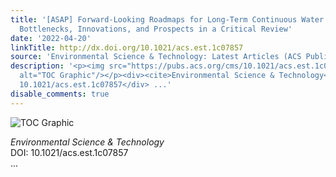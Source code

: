 ```yaml
---
title: '[ASAP] Forward-Looking Roadmaps for Long-Term Continuous Water Quality Monitoring:
  Bottlenecks, Innovations, and Prospects in a Critical Review'
date: '2022-04-20'
linkTitle: http://dx.doi.org/10.1021/acs.est.1c07857
source: 'Environmental Science & Technology: Latest Articles (ACS Publications)'
description: '<p><img src="https://pubs.acs.org/cms/10.1021/acs.est.1c07857/asset/images/medium/es1c07857_0006.gif"
  alt="TOC Graphic"/></p><div><cite>Environmental Science & Technology</cite></div><div>DOI:
  10.1021/acs.est.1c07857</div> ...'
disable_comments: true
---
```

<p><img src="https://pubs.acs.org/cms/10.1021/acs.est.1c07857/asset/images/medium/es1c07857_0006.gif" alt="TOC Graphic"/></p><div><cite>Environmental Science & Technology</cite></div><div>DOI: 10.1021/acs.est.1c07857</div> ...